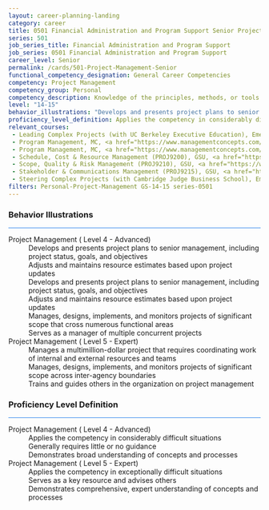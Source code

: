 ```yaml
---
layout: career-planning-landing
category: career
title: 0501 Financial Administration and Program Support Senior Project Management
series: 501
job_series_title: Financial Administration and Program Support
job_series: 0501 Financial Administration and Program Support
career_level: Senior
permalink: /cards/501-Project-Management-Senior
functional_competency_designation: General Career Competencies
competency: Project Management
competency_group: Personal
competency_description: Knowledge of the principles, methods, or tools for developing, scheduling, coordinating, and managing projects and resources, including monitoring and inspecting costs, work, and performance.
level: "14-15"
behavior_illustrations: "Develops and presents project plans to senior management, including project status, goals, and objectives ? Adjusts and maintains resource estimates based upon project updates ? Develops and presents project plans to senior management, including project status, goals, and objectives ? Adjusts and maintains resource estimates based upon project updates ? Manages, designs, implements, and monitors projects of significant scope that cross numerous functional areas ? Serves as a manager of multiple concurrent projects  ? Manages a multimillion-dollar project that requires coordinating work of internal and external resources and teams ? Manages, designs, implements, and monitors projects of significant scope across inter-agency boundaries ? Trains and guides others in the organization on project management "
proficiency_level_definition: Applies the competency in considerably difficult situations ? Generally requires little or no guidance ? Demonstrates broad understanding of concepts and processes ? Applies the competency in exceptionally difficult situations ? Serves as a key resource and advises others ? Demonstrates comprehensive, expert understanding of concepts and processes
relevant_courses: 
 - Leading Complex Projects (with UC Berkeley Executive Education), Emeritus, <a href="https://em-executive.berkeley.edu/leading-complex-projects/enterprise/?b2c_form=true&utm_campaign=gsa&utm_source=b2b">https://em-executive.berkeley.edu/leading-complex-projects/enterprise/?b2c_form=true&utm_campaign=gsa&utm_source=b2b</a>
 - Program Management, MC, <a href="https://www.managementconcepts.com/course/id/6190?utm_source=CFOportal&utm_medium=listing&utm_campaign=CFOTTEP&utm_id=23FM">https://www.managementconcepts.com/course/id/6190?utm_source=CFOportal&utm_medium=listing&utm_campaign=CFOTTEP&utm_id=23FM</a>
 - Program Management, MC, <a href="https://www.managementconcepts.com/course/id/6190?utm_source=CFOportal&utm_medium=listing&utm_campaign=CFOTTEP&utm_id=23FM">https://www.managementconcepts.com/course/id/6190?utm_source=CFOportal&utm_medium=listing&utm_campaign=CFOTTEP&utm_id=23FM</a>
 - Schedule, Cost & Resource Management (PROJ9200), GSU, <a href="https://www.LearnAtGSUSA.com/PROJ9200">https://www.LearnAtGSUSA.com/PROJ9200</a>
 - Scope, Quality & Risk Management (PROJ9210), GSU, <a href="https://www.LearnAtGSUSA.com/PROJ9210">https://www.LearnAtGSUSA.com/PROJ9210</a>
 - Stakeholder & Communications Management (PROJ9215), GSU, <a href="https://www.LearnAtGSUSA.com/PROJ9215">https://www.LearnAtGSUSA.com/PROJ9215</a>
 - Steering Complex Projects (with Cambridge Judge Business School), Emeritus, <a href="https://online.em.jbs.cam.ac.uk/steering-complex-projects/enterprise/?b2c_form=true&utm_campaign=gsa&utm_source=b2b">https://online.em.jbs.cam.ac.uk/steering-complex-projects/enterprise/?b2c_form=true&utm_campaign=gsa&utm_source=b2b</a>
filters: Personal-Project-Management GS-14-15 series-0501
---
```


<div class="desktop:grid-col-6 margin-y-3">
  <div class="border-top-2 bg-white padding-3 shadow-5 height-full members-hover border-1px button-border border-top-blue radius-lg card-text-color">
    <h3>Behavior Illustrations</h3>
    <hr style="background-color: #2680EB !important;"/>
    <dl class="text-base card-content-color"><dt>Project Management ( Level 4 - Advanced)</dt><dd>Develops and presents project plans to senior management, including project status, goals, and objectives </dd><dd> Adjusts and maintains resource estimates based upon project updates </dd><dd> Develops and presents project plans to senior management, including project status, goals, and objectives </dd><dd> Adjusts and maintains resource estimates based upon project updates </dd><dd> Manages, designs, implements, and monitors projects of significant scope that cross numerous functional areas </dd><dd> Serves as a manager of multiple concurrent projects </dd><dt>Project Management ( Level 5 - Expert)</dt><dd>Manages a multimillion-dollar project that requires coordinating work of internal and external resources and teams </dd><dd> Manages, designs, implements, and monitors projects of significant scope across inter-agency boundaries </dd><dd> Trains and guides others in the organization on project management </dd></dl>
  </div>
</div>
<div class="desktop:grid-col-6 margin-y-3">
  <div class="border-top-2 bg-white padding-3 shadow-5 height-full members-hover border-1px button-border border-top-blue radius-lg card-text-color">
    <h3>Proficiency Level Definition</h3>
     <hr style="background-color: #2680EB !important;"/>
    <dl class="text-base card-content-color"><dt>Project Management ( Level 4 - Advanced)</dt><dd>Applies the competency in considerably difficult situations </dd><dd> Generally requires little or no guidance </dd><dd> Demonstrates broad understanding of concepts and processes</dd><dt>Project Management ( Level 5 - Expert)</dt><dd>Applies the competency in exceptionally difficult situations </dd><dd> Serves as a key resource and advises others </dd><dd> Demonstrates comprehensive, expert understanding of concepts and processes</dd></dl>
  </div>
</div>